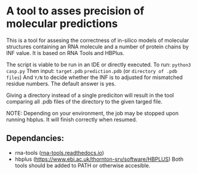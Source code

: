 # A tool to asses precision of molecular predictions

This is a tool for assesing the correctness of in-silico models of molecular structures containing an RNA molecule and a number of protein chains by INF value. It is based on RNA Tools and HBPlus.

The script is viable to be run in an IDE or directly executed.
To run:
```python3 casp.py```
Then input:
```target.pdb```
```prediction.pdb``` (or ```directory of .pdb files```)
And ```Y/N``` to decide whether the INF is to adjusted for mismatched residue numbers. The default answer is yes.

Giving a directory instead of a single prediciton will result in the tool comparing all .pdb files of the directory to the given targed file.

NOTE: Depending on your environment, the job may be stopped upon running hbplus. It will finish correctly when resumed.

## Dependancies:
 * rna-tools ([rna-tools.readthedocs.io](https://rna-tools.readthedocs.io/en/latest/))
 * hbplus (https://www.ebi.ac.uk/thornton-srv/software/HBPLUS)
Both tools should be added to PATH or otherwise accesible.
